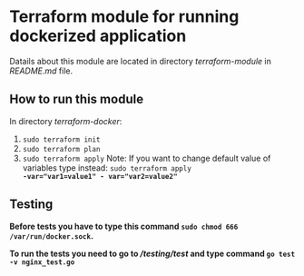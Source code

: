 # Terraform module for running dockerized application

Datails about this module are located in directory <i>terraform-module</i> in <i>README.md</i> file.

## How to run this module

  In directory <i>terraform-docker</i>:
   1. <code>sudo terraform init</code>
   2. <code>sudo terraform plan</code>
   3. <code>sudo terraform apply</code> Note: If you want to change default value of variables type instead: <code>sudo terraform apply <b>-var="var1=value1" -             var="var2=value2"<b></code>
  
## Testing
  
Before tests you have to type this command <code>sudo chmod 666 /var/run/docker.sock</code>.
  
To run the tests you need to go to <i>/testing/test</i> and type command <code>go test -v nginx_test.go</code>
